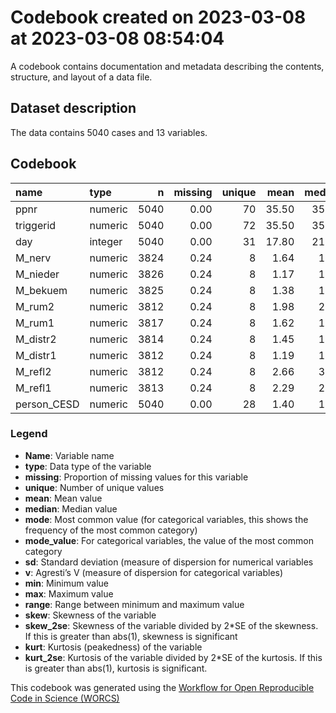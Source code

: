 Codebook created on 2023-03-08 at 2023-03-08 08:54:04
================

A codebook contains documentation and metadata describing the contents,
structure, and layout of a data file.

## Dataset description

The data contains 5040 cases and 13 variables.

## Codebook

| name        | type    |    n | missing | unique |  mean | median |  mode |    sd |  min |   max | range |  skew | skew_2se |  kurt | kurt_2se |
|:------------|:--------|-----:|--------:|-------:|------:|-------:|------:|------:|-----:|------:|------:|------:|---------:|------:|---------:|
| ppnr        | numeric | 5040 |    0.00 |     70 | 35.50 |  35.50 | 35.50 | 20.21 | 1.00 | 70.00 |  69.0 |  0.00 |     0.00 | -1.20 |    -8.71 |
| triggerid   | numeric | 5040 |    0.00 |     72 | 35.50 |  35.50 | 35.50 | 20.78 | 0.00 | 71.00 |  71.0 |  0.00 |     0.00 | -1.20 |    -8.71 |
| day         | integer | 5040 |    0.00 |     31 | 17.80 |  21.00 | 21.00 |  9.61 | 1.00 | 31.00 |  30.0 | -0.37 |    -5.32 | -1.29 |    -9.33 |
| M_nerv      | numeric | 3824 |    0.24 |      8 |  1.64 |   1.00 |  1.00 |  1.57 | 0.00 |  6.00 |   6.0 |  0.68 |     8.53 | -0.48 |    -3.00 |
| M_nieder    | numeric | 3826 |    0.24 |      8 |  1.17 |   1.00 |  1.00 |  1.44 | 0.00 |  6.00 |   6.0 |  1.22 |    15.45 |  0.80 |     5.06 |
| M_bekuem    | numeric | 3825 |    0.24 |      8 |  1.38 |   1.00 |  1.00 |  1.53 | 0.00 |  6.00 |   6.0 |  0.96 |    12.16 |  0.07 |     0.45 |
| M_rum2      | numeric | 3812 |    0.24 |      8 |  1.98 |   2.00 |  2.00 |  1.75 | 0.00 |  6.00 |   6.0 |  0.43 |     5.46 | -0.94 |    -5.91 |
| M_rum1      | numeric | 3817 |    0.24 |      8 |  1.62 |   1.00 |  1.00 |  1.57 | 0.00 |  6.00 |   6.0 |  0.74 |     9.29 | -0.36 |    -2.26 |
| M_distr2    | numeric | 3814 |    0.24 |      8 |  1.45 |   1.00 |  1.00 |  1.74 | 0.00 |  6.00 |   6.0 |  1.02 |    12.88 | -0.07 |    -0.46 |
| M_distr1    | numeric | 3812 |    0.24 |      8 |  1.19 |   1.00 |  1.00 |  1.54 | 0.00 |  6.00 |   6.0 |  1.26 |    15.92 |  0.69 |     4.38 |
| M_refl2     | numeric | 3812 |    0.24 |      8 |  2.66 |   3.00 |  3.00 |  1.55 | 0.00 |  6.00 |   6.0 | -0.01 |    -0.10 | -0.59 |    -3.74 |
| M_refl1     | numeric | 3813 |    0.24 |      8 |  2.29 |   2.00 |  2.00 |  1.54 | 0.00 |  6.00 |   6.0 |  0.22 |     2.77 | -0.56 |    -3.56 |
| person_CESD | numeric | 5040 |    0.00 |     28 |  1.40 |   1.35 |  1.35 |  0.40 | 0.65 |  2.85 |   2.2 |  0.70 |    10.18 |  0.88 |     6.35 |

### Legend

-   **Name**: Variable name
-   **type**: Data type of the variable
-   **missing**: Proportion of missing values for this variable
-   **unique**: Number of unique values
-   **mean**: Mean value
-   **median**: Median value
-   **mode**: Most common value (for categorical variables, this shows
    the frequency of the most common category)
-   **mode_value**: For categorical variables, the value of the most
    common category
-   **sd**: Standard deviation (measure of dispersion for numerical
    variables
-   **v**: Agresti’s V (measure of dispersion for categorical variables)
-   **min**: Minimum value
-   **max**: Maximum value
-   **range**: Range between minimum and maximum value
-   **skew**: Skewness of the variable
-   **skew_2se**: Skewness of the variable divided by 2\*SE of the
    skewness. If this is greater than abs(1), skewness is significant
-   **kurt**: Kurtosis (peakedness) of the variable
-   **kurt_2se**: Kurtosis of the variable divided by 2\*SE of the
    kurtosis. If this is greater than abs(1), kurtosis is significant.

This codebook was generated using the [Workflow for Open Reproducible
Code in Science (WORCS)](https://osf.io/zcvbs/)
